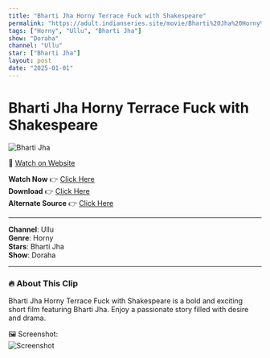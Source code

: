 ```yaml
---
title: "Bharti Jha Horny Terrace Fuck with Shakespeare"
permalink: "https://adult.indianseries.site/movie/Bharti%20Jha%20Horny%20Terrace%20Fuck%20with%20Shakespeare"
tags: ["Horny", "Ullu", "Bharti Jha"]
show: "Doraha"
channel: "Ullu"
star: ["Bharti Jha"]
layout: post
date: "2025-01-01"
---
```


# Bharti Jha Horny Terrace Fuck with Shakespeare

![Bharti Jha](https://shorts.desisins.com/wp-content/uploads/2023/06/Bharti-Jha.jpg)

🔗 [Watch on Website](https://adult.indianseries.site/movie/Bharti%20Jha%20Horny%20Terrace%20Fuck%20with%20Shakespeare)

**Watch Now** 👉 [Click Here](https://adult.indianseries.site/movie/Bharti%20Jha%20Horny%20Terrace%20Fuck%20with%20Shakespeare)  
**Download** 👉 [Click Here](https://adult.indianseries.site/movie/Bharti%20Jha%20Horny%20Terrace%20Fuck%20with%20Shakespeare)  
**Alternate Source** 👉 [Click Here](https://adult.indianseries.site/movie/Bharti%20Jha%20Horny%20Terrace%20Fuck%20with%20Shakespeare)

---

**Channel**: Ullu  
**Genre**: Horny  
**Stars**: Bharti Jha  
**Show**: Doraha

---

### 🔥 About This Clip

Bharti Jha Horny Terrace Fuck with Shakespeare is a bold and exciting short film featuring Bharti Jha. Enjoy a passionate story filled with desire and drama.
 
🖼️ Screenshot:  
![Screenshot](https://shorts.desisins.com/wp-content/uploads/2023/06/Bharti-Jha.jpg)
